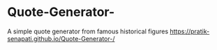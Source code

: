 # Quote-Generator-
A simple quote generator from famous historical figures
https://pratik-senapati.github.io/Quote-Generator-/
